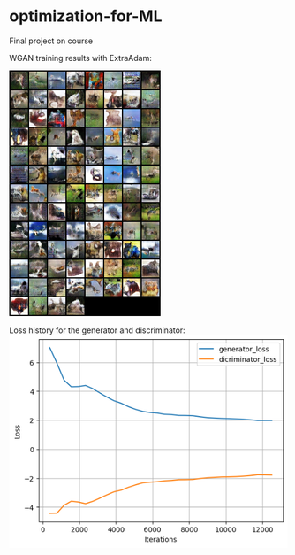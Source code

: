 # optimization-for-ML
Final project on course

WGAN training results with ExtraAdam:

![WGAN training results with ExtraAdam](11730.png)

Loss history for the generator and discriminator:
![WGAN training results with ExtraAdam, loss history](loss.png)
